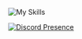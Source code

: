 ![My Skills](https://skillicons.dev/icons?i=arch,js,html,css,discord,idea,debian,kali,linux,docker,git,github,gmail,gradle,gtk,java,neovim,vim,npm,obsidian,ps,powershell,pr,pycharm,py,qt,raspberrypi,svg,tailwind,ubuntu,unity,visualstudio,vscode,ae,au,bash,c,cs,cpp,clion,cmake)

[![Discord Presence](https://lanyard.cnrad.dev/api/1042049056953868338?theme=dark&animated=false&idleMessage=prob%20coding)](https://discord.com/users/1042049056953868338)
